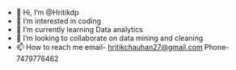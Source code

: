 - 👋 Hi, I’m @Hritikdp
- 👀 I’m interested in coding
- 🌱 I’m currently learning Data analytics
- 💞️ I’m looking to collaborate on data mining and cleaning
- 📫 How to reach me email- hritikchauhan27@gmail.com
Phone-7479776462

<!---
Hritikdp/Hritikdp is a ✨ special ✨ repository because its `README.md` (this file) appears on your GitHub profile.
You can click the Preview link to take a look at your changes.
--->
